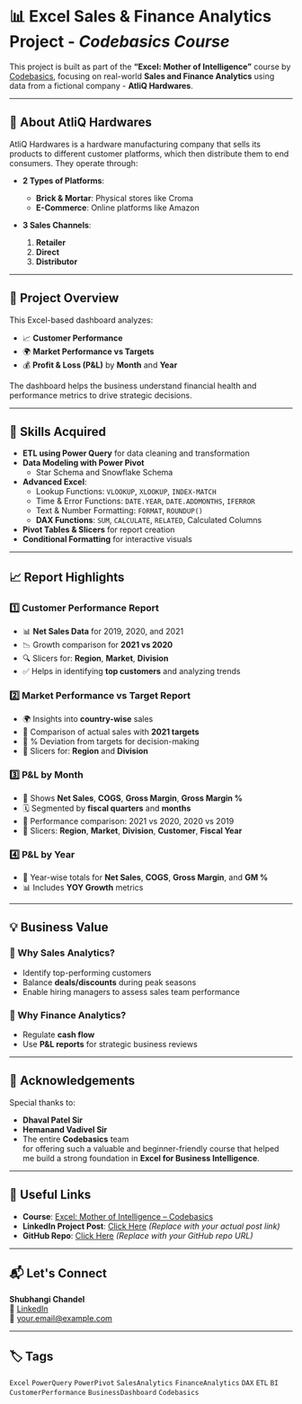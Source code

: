 # 📊 Excel Sales & Finance Analytics Project - *Codebasics Course*

This project is built as part of the **“Excel: Mother of Intelligence”** course by [Codebasics](https://www.codebasics.io/), focusing on real-world **Sales and Finance Analytics** using data from a fictional company - **AtliQ Hardwares**.

---

## 🏢 About AtliQ Hardwares

AtliQ Hardwares is a hardware manufacturing company that sells its products to different customer platforms, which then distribute them to end consumers. They operate through:

- **2 Types of Platforms**:
  - **Brick & Mortar**: Physical stores like Croma
  - **E-Commerce**: Online platforms like Amazon

- **3 Sales Channels**:
  1. **Retailer**
  2. **Direct**
  3. **Distributor**

---

## 📌 Project Overview

This Excel-based dashboard analyzes:
- 📈 **Customer Performance**
- 🌍 **Market Performance vs Targets**
- 💰 **Profit & Loss (P&L)** by **Month** and **Year**

The dashboard helps the business understand financial health and performance metrics to drive strategic decisions.

---

## 🧠 Skills Acquired

- **ETL using Power Query** for data cleaning and transformation  
- **Data Modeling with Power Pivot**  
  - Star Schema and Snowflake Schema
- **Advanced Excel**:
  - Lookup Functions: `VLOOKUP`, `XLOOKUP`, `INDEX-MATCH`
  - Time & Error Functions: `DATE.YEAR`, `DATE.ADDMONTHS`, `IFERROR`
  - Text & Number Formatting: `FORMAT`, `ROUNDUP()`
  - **DAX Functions**: `SUM`, `CALCULATE`, `RELATED`, Calculated Columns
- **Pivot Tables & Slicers** for report creation
- **Conditional Formatting** for interactive visuals

---

## 📈 Report Highlights

### 1️⃣ Customer Performance Report
- 📊 **Net Sales Data** for 2019, 2020, and 2021
- 📉 Growth comparison for **2021 vs 2020**
- 🔍 Slicers for: **Region**, **Market**, **Division**
- ✅ Helps in identifying **top customers** and analyzing trends

### 2️⃣ Market Performance vs Target Report
- 🌍 Insights into **country-wise** sales
- 📅 Comparison of actual sales with **2021 targets**
- 🧮 % Deviation from targets for decision-making
- 🔀 Slicers for: **Region** and **Division**

### 3️⃣ P&L by Month
- 🧾 Shows **Net Sales**, **COGS**, **Gross Margin**, **Gross Margin %**
- 🗓️ Segmented by **fiscal quarters** and **months**
- 🧮 Performance comparison: 2021 vs 2020, 2020 vs 2019
- 🧰 Slicers: **Region**, **Market**, **Division**, **Customer**, **Fiscal Year**

### 4️⃣ P&L by Year
- 📅 Year-wise totals for **Net Sales**, **COGS**, **Gross Margin**, and **GM %**
- 📊 Includes **YOY Growth** metrics

---

## 💡 Business Value

### 🔹 Why Sales Analytics?
- Identify top-performing customers
- Balance **deals/discounts** during peak seasons
- Enable hiring managers to assess sales team performance

### 🔹 Why Finance Analytics?
- Regulate **cash flow**
- Use **P&L reports** for strategic business reviews

---

## 🙌 Acknowledgements

Special thanks to:
- **Dhaval Patel Sir**
- **Hemanand Vadivel Sir**
- The entire **Codebasics** team  
for offering such a valuable and beginner-friendly course that helped me build a strong foundation in **Excel for Business Intelligence**.

---

## 🔗 Useful Links

- **Course**: [Excel: Mother of Intelligence – Codebasics](https://www.codebasics.io/)
- **LinkedIn Project Post**: [Click Here](#) *(Replace with your actual post link)*
- **GitHub Repo**: [Click Here](#) *(Replace with your GitHub repo URL)*

---

## 📬 Let's Connect

**Shubhangi Chandel**  
🔗 [LinkedIn](https://www.linkedin.com/in/YOUR-USERNAME)  
📧 your.email@example.com

---

## 🏷️ Tags

`Excel` `PowerQuery` `PowerPivot` `SalesAnalytics` `FinanceAnalytics` `DAX` `ETL` `BI` `CustomerPerformance` `BusinessDashboard` `Codebasics`
